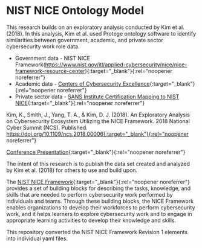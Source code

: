 # NIST NICE Ontology Model

This research builds on an exploratory analysis conducted by Kim et al. (2018). In this analysis, Kim et al. used Protege ontology software to identify similarities between government, academic, and private sector cybersecurity work role data. 
- Government data - NIST NICE Framework(https://www.nist.gov/itl/applied-cybersecurity/nice/nice-framework-resource-center){:target="_blank"}{:rel="noopener noreferrer"} 
- Academic data - [Centers of Cybersecurity Excellence](https://www.nsa.gov/Academics/Centers-of-Academic-Excellence/){:target="_blank"}{:rel="noopener noreferrer"} 
- Private sector data - [SANS Institute Certification Mapping to NIST NICE](https://www.giac.org/workforce-development/government/niceframework/){:target="_blank"}{:rel="noopener noreferrer"} 

Kim, K., Smith, J., Yang, T. A., & Kim, D. J. (2018). An Exploratory Analysis on Cybersecurity Ecosystem Utilizing the NICE Framework. 2018 National Cyber Summit (NCS). Published. https://doi.org/10.1109/ncs.2018.00006{:target="_blank"}{:rel="noopener noreferrer"}

[Conference Presentation](https://www.caecommunity.org/sites/default/files/An%20Exploratory%20Analysis%20on%20Cybersecurity%20Ecosystem%20using%20NICE%20Framework%20(Dan%20Kim).pdf){:target="_blank"}{:rel="noopener noreferrer"}

The intent of this research is to publish the data set created and analyzed by Kim et al. (2018) for others to use and build upon.

The [NIST NICE Framework](https://www.nist.gov/itl/applied-cybersecurity/nice/nice-framework-resource-center){:target="_blank"}{:rel="noopener noreferrer"} provides a set of building blocks for describing the tasks, knowledge, and skills that are needed to perform cybersecurity work performed by individuals and teams. Through these building blocks, the NICE Framework enables organizations to develop their workforces to perform cybersecurity work, and it helps learners to explore cybersecurity work and to engage in appropriate learning activities to develop their knowledge and skills.

This repository converted the NIST NICE Framework Revision 1 elements into individual yaml files.
